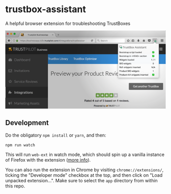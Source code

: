 # trustbox-assistant
A helpful browser extension for troubleshooting TrustBoxes

![Check your TrustBox integration in one click](/screenshots/Firefox.png?raw=true "Check your TrustBox integration in one click")

## Development

Do the obligatory `npm install` or `yarn`, and then:

```
npm run watch
```

This will run `web-ext` in watch mode, which should spin up a vanilla instance of Firefox with the extension ([more info](https://developer.mozilla.org/en-US/Add-ons/WebExtensions/Getting_started_with_web-ext)).

You can also run the extension in Chrome by visiting `chrome://extensions/`, ticking the "Developer mode" checkbox at the top, and then click on "Load unpacked extension...". Make sure to select the `app` directory from within this repo.
